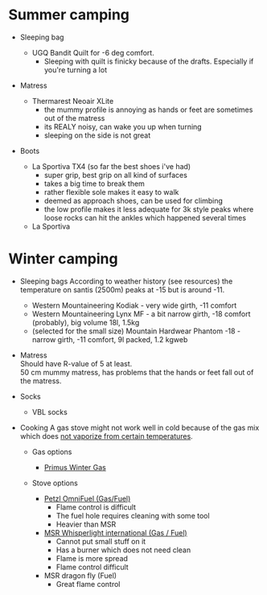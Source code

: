 # Summer camping
  
  - Sleeping bag
    * UGQ Bandit Quilt for -6 deg comfort.
      * Sleeping with quilt is finicky because of the drafts. Especially if you're turning a lot
  
  - Matress
    * Thermarest Neoair XLite
      * the mummy profile is annoying as hands or feet are sometimes out of the matress
      * its REALY noisy, can wake you up when turning
      * sleeping on the side is not great
  
  - Boots
    * La Sportiva TX4 (so far the best shoes i've had)
      * super grip, best grip on all kind of surfaces
      * takes a big time to break them
      * rather flexible sole makes it easy to walk
      * deemed as approach shoes, can be used for climbing
      * the low profile makes it less adequate for 3k style peaks where loose rocks can hit the ankles which happened several times
    * La Sportiva 

# Winter camping


  - Sleeping bags
    According to weather history (see resources) the temperature on santis (2500m) peaks at -15 but is around -11.
    * Western Mountaineering Kodiak - very wide girth, -11 comfort
    * Western Mountaineering Lynx MF - a bit narrow girth, -18 comfort (probably), big volume 18l, 1.5kg
    * (selected for the small size)  Mountain Hardwear Phantom -18 - narrow girth, -11 comfort, 9l packed, 1.2 kgweb

  - Matress  
    Should have R-value of 5 at least.   
    50 cm mummy matress, has problems that the hands or feet fall out of the matress.  

  - Socks
    * VBL socks


  - Cooking
    A gas stove might not work well in cold because of the gas mix which does [not vaporize from certain temperatures](https://www.outdoors.org/resources/amc-outdoors/gear/why-do-canister-stoves-fail-in-cold/).   
    
    - Gas options
      * [Primus Winter Gas](https://www.primusequipment.com/eu/en-gb/service-center/user-guides/gas-guide)
   
    - Stove options
      * [Petzl OmniFuel (Gas/Fuel)](https://www.youtube.com/watch?v=8wYzC6A8auM)
        * Flame control is difficult
        * The fuel hole requires cleaning with some tool
        * Heavier than MSR
      * [MSR Whisperlight international (Gas / Fuel)](https://www.youtube.com/watch?v=8wYzC6A8auM)
        * Cannot put small stuff on it 
        * Has a burner which does not need clean
        * Flame is more spread
        * Flame control difficult
      * MSR dragon fly (Fuel)
        * Great flame control
